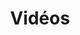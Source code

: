 ---
title: Vidéos
description: Supports visuels
image: vidéos.jpg

# Badge style
style:
    background: "#9E8277"
    color: "#000"
---